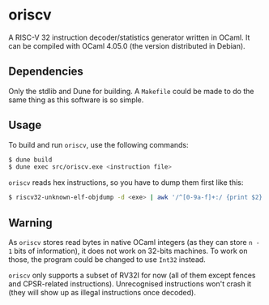 # oriscv

A RISC-V 32 instruction decoder/statistics generator written in OCaml.  It can
be compiled with OCaml 4.05.0 (the version distributed in Debian).

## Dependencies

Only the stdlib and Dune for building.  A `Makefile` could be made to do the
same thing as this software is so simple.

## Usage

To build and run `oriscv`, use the following commands:

```sh
$ dune build
$ dune exec src/oriscv.exe <instruction file>
```

`oriscv` reads hex instructions, so you have to dump them first like this:

```sh
$ riscv32-unknown-elf-objdump -d <exe> | awk '/^[0-9a-f]+:/ {print $2}' >out.dis
```

## Warning

As `oriscv` stores read bytes in native OCaml integers (as they can store
`n - 1` bits of information), it does not work on 32-bits machines.  To work on
those, the program could be changed to use `Int32` instead.

`oriscv` only supports a subset of RV32I for now (all of them except fences and
CPSR-related instructions).  Unrecognised instructions won't crash it (they will
show up as illegal instructions once decoded).
